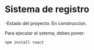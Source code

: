 <h1>Sistema de registro</h1>

-Estado del proyecto: En construccion.

Para ejecutar el sstema, debes poner:

```npm install react```
